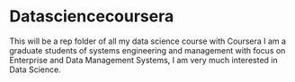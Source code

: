 # Datasciencecoursera
This will be a rep folder of all my data science course with Coursera
I am a graduate students of systems engineering and management with focus on Enterprise and Data Management Systems, I am very much interested in Data Science. 

